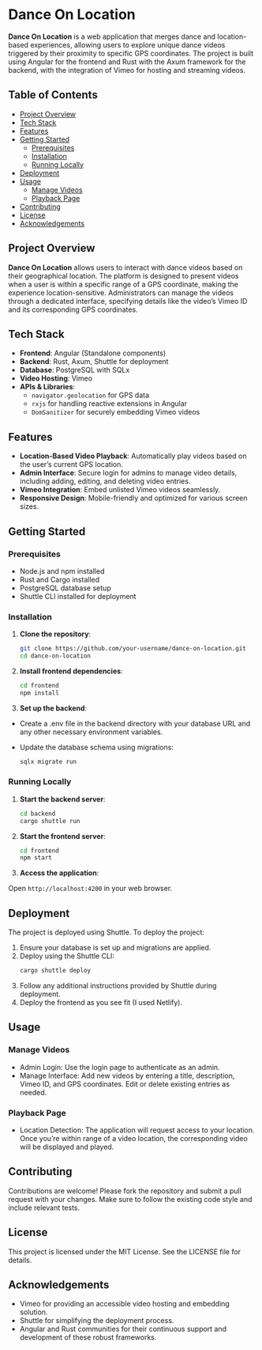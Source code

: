 # Dance On Location

**Dance On Location** is a web application that merges dance and location-based experiences, allowing users to explore unique dance videos triggered by their proximity to specific GPS coordinates. The project is built using Angular for the frontend and Rust with the Axum framework for the backend, with the integration of Vimeo for hosting and streaming videos.

## Table of Contents

- [Project Overview](#project-overview)
- [Tech Stack](#tech-stack)
- [Features](#features)
- [Getting Started](#getting-started)
  - [Prerequisites](#prerequisites)
  - [Installation](#installation)
  - [Running Locally](#running-locally)
- [Deployment](#deployment)
- [Usage](#usage)
  - [Manage Videos](#manage-videos)
  - [Playback Page](#playback-page)
- [Contributing](#contributing)
- [License](#license)
- [Acknowledgements](#acknowledgements)

## Project Overview

**Dance On Location** allows users to interact with dance videos based on their geographical location. The platform is designed to present videos when a user is within a specific range of a GPS coordinate, making the experience location-sensitive. Administrators can manage the videos through a dedicated interface, specifying details like the video’s Vimeo ID and its corresponding GPS coordinates.

## Tech Stack

- **Frontend**: Angular (Standalone components)
- **Backend**: Rust, Axum, Shuttle for deployment
- **Database**: PostgreSQL with SQLx
- **Video Hosting**: Vimeo
- **APIs & Libraries**:
  - `navigator.geolocation` for GPS data
  - `rxjs` for handling reactive extensions in Angular
  - `DomSanitizer` for securely embedding Vimeo videos

## Features

- **Location-Based Video Playback**: Automatically play videos based on the user’s current GPS location.
- **Admin Interface**: Secure login for admins to manage video details, including adding, editing, and deleting video entries.
- **Vimeo Integration**: Embed unlisted Vimeo videos seamlessly.
- **Responsive Design**: Mobile-friendly and optimized for various screen sizes.

## Getting Started

### Prerequisites

- Node.js and npm installed
- Rust and Cargo installed
- PostgreSQL database setup
- Shuttle CLI installed for deployment

### Installation

1. **Clone the repository**:

   ```bash
   git clone https://github.com/your-username/dance-on-location.git
   cd dance-on-location
   ```

2. **Install frontend dependencies**:

   ```bash
   cd frontend
   npm install
   ```
   
3. **Set up the backend**:

* Create a .env file in the backend directory with your database URL and any other necessary environment variables.
* Update the database schema using migrations:

  ```bash
  sqlx migrate run
  ```

### Running Locally

1. **Start the backend server**:

   ```bash
   cd backend
   cargo shuttle run
   ```

2. **Start the frontend server**:

   ```bash
   cd frontend
   npm start
   ```

3. **Access the application**:

Open `http://localhost:4200` in your web browser.

## Deployment

The project is deployed using Shuttle. To deploy the project:

1. Ensure your database is set up and migrations are applied.
2. Deploy using the Shuttle CLI:
   ```bash
   cargo shuttle deploy
   ```
3. Follow any additional instructions provided by Shuttle during deployment.
4. Deploy the frontend as you see fit (I used Netlify).

## Usage

### Manage Videos

* Admin Login: Use the login page to authenticate as an admin.
* Manage Interface: Add new videos by entering a title, description, Vimeo ID, and GPS coordinates. Edit or delete existing entries as needed.

### Playback Page

* Location Detection: The application will request access to your location. Once you’re within range of a video location, the corresponding video will be displayed and played.

## Contributing

Contributions are welcome! Please fork the repository and submit a pull request with your changes. Make sure to follow the existing code style and include relevant tests.

## License

This project is licensed under the MIT License. See the LICENSE file for details.

## Acknowledgements

*	Vimeo for providing an accessible video hosting and embedding solution.
*	Shuttle for simplifying the deployment process.
* Angular and Rust communities for their continuous support and development of these robust frameworks.
